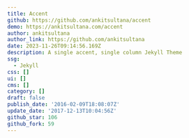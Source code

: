 ```yaml
---
title: Accent
github: https://github.com/ankitsultana/accent
demo: https://ankitsultana.com/accent
author: ankitsultana
author_link: https://github.com/ankitsultana
date: 2023-11-26T09:14:56.169Z
description: A single accent, single column Jekyll Theme
ssg:
  - Jekyll
css: []
ui: []
cms: []
category: []
draft: false
publish_date: '2016-02-09T18:08:07Z'
update_date: '2017-12-13T10:04:56Z'
github_star: 106
github_fork: 59
---
```


